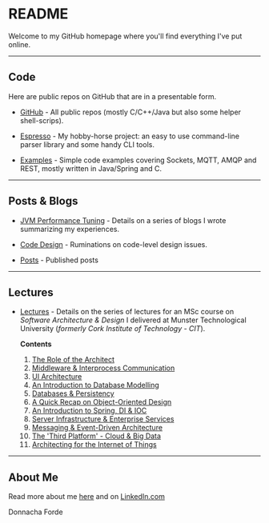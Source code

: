 
# README
Welcome to my GitHub homepage where you'll find everything I've put online. 



*** 

## Code 
Here are public repos on GitHub that are in a presentable form.

* [GitHub](https://github.com/donnachaforde) - All public repos (mostly C/C++/Java but also some helper shell-scrips).

* [Espresso](https://github.com/donnachaforde?tab=repositories&q=espresso&type=public&language=&sort=) - My hobby-horse project: an easy to use command-line parser library and some handy CLI tools. 

* [Examples](https://github.com/donnachaforde?tab=repositories&q=example&type=public&language=&sort=) - Simple code examples covering Sockets, MQTT, AMQP and REST, mostly written in Java/Spring and C.  

***
## Posts & Blogs



* [JVM Performance Tuning](blogs/jvm-performance-tuning/README.md) - Details on a series of blogs I wrote summarizing my experiences. 
	
* [Code Design](blogs/code-design/README.md) - Ruminations on code-level design issues. 

* [Posts](posts/README.md) - Published posts

	

***
## Lectures


* [Lectures](./lectures/README.md) - Details on the series of lectures  for an MSc course on _Software Architecture & Design_ I delivered at Munster Technological University (_formerly Cork Institute of Technology - CIT_).

	**Contents**


	1. [The Role of the Architect](lectures/published/01%20-%20The%20Role%20of%20the%20Architect.pdf)
	2. [Middleware & Interprocess Communication](lectures/published/02%20-%20Middleware%20%26%20Interprocess%20Communication.pdf)
	3. [UI Architecture](lectures/published/03%20-%20UI%20Architecture.pdf)
	4. [An Introduction to Database Modelling](lectures/published/04%20-%20An%20Introduction%20to%20Database%20Modelling.pdf)
	5. [Databases & Persistency](lectures/published/05%20-%20Databases%20%26%20Persistency.pdf)
	6. [A Quick Recap on Object-Oriented Design](lectures/published/06%20-%20A%20Quick%20Recap%20on%20Object-Oriented%20Design.pdf)
	7. [An Introduction to Spring, DI & IOC](lectures/published/07%20-%20An%20Introduction%20to%20Spring%2C%20DI%20%26%20IOC.pdf) 
	8. [Server Infrastructure & Enterprise Services](lectures/published/08%20-%20Server%20Infrastructure%20%26%20Enterprise%20Services.pdf)
	9. [Messaging & Event-Driven Architecture](lectures/published/09%20-%20Messaging%20%26%20Event-Driven%20Architecture.pdf)
	10. [The 'Third Platform' - Cloud & Big Data](lectures/published/10%20-%20The%20Third%20Platform%20-%20Cloud%20%26%20Big%20Data.pdf)
	11. [Architecting for the Internet of Things](lectures/published/11%20-%20Architecting%20for%20the%20Internet%20of%20Things%20(IoT).pdf)



***
## About Me
Read more about me [here](about.md) and on [LinkedIn.com](https://www.linkedin.com/in/donnachaforde/)


Donnacha Forde


